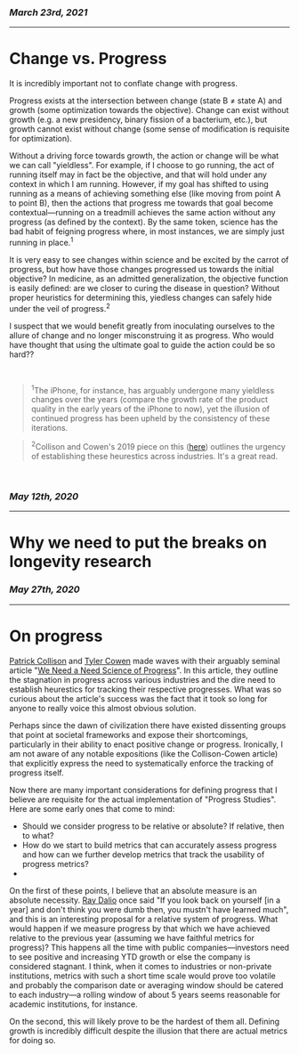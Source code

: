 ### *March 23rd, 2021*
---
# **Change vs. Progress**

It is incredibly important not to conflate change with progress. 

Progress exists at the intersection between change (state B ≠ state A) and growth (some optimization towards the objective). Change can exist without growth (e.g. a new presidency, binary fission of a bacterium, etc.), but growth cannot exist without change (some sense of modification is requisite for optimization).

Without a driving force towards growth, the action or change will be what we can call "yieldless". For example, if I choose to go running, the act of running itself may in fact be the objective, and that will hold under any context in which I am running. However, if my goal has shifted to using running as a means of achieving something else (like moving from point A to point B), then the actions that progress me towards that goal become contextual—running on a treadmill achieves the same action without any progress (as defined by the context). By the same token, science has the bad habit of feigning progress where, in most instances, we are simply just running in place.<sup>1</sup>

It is very easy to see changes within science and be excited by the carrot of progress, but how have those changes progressed us towards the initial objective? In medicine, as an admitted generalization, the objective function is easily defined: are we closer to curing the disease in question? Without proper heuristics for determining this, yiedless changes can safely hide under the veil of progress.<sup>2</sup>

I suspect that we would benefit greatly from inoculating ourselves to the allure of change and no longer misconstruing it as progress. Who would have thought that using the ultimate goal to guide the action could be so hard??

&nbsp; 
> <sup>1</sup>The iPhone, for instance, has arguably undergone many yieldless changes over the years (compare the growth rate of the product quality in the early years of the iPhone to now), yet the illusion of continued progress has been upheld by the consistency of these iterations.

> <sup>2</sup>Collison and Cowen's 2019 piece on this ([here](https://www.theatlantic.com/science/archive/2019/07/we-need-new-science-progress/594946/)) outlines the urgency of establishing these heurestics across industries. It's a great read.

&nbsp;


### *May 12th, 2020*
---
# **Why we need to put the breaks on longevity research**



### *May 27th, 2020*
---
# **On progress**

[Patrick Collison](https://patrickcollison.com/) and [Tyler Cowen](https://en.wikipedia.org/wiki/Tyler_Cowen) made waves with their arguably seminal article "[We Need a Need Science of Progress](https://www.theatlantic.com/science/archive/2019/07/we-need-new-science-progress/594946/)". In this article, they outline the stagnation in progress across various industries and the dire need to establish heurestics for tracking their respective progresses. What was so curious about the article's success was the fact that it took so long for anyone to really voice this almost obvious solution.

Perhaps since the dawn of civilization there have existed dissenting groups that point at societal frameworks and expose their shortcomings, particularly in their ability to enact positive change or progress. Ironically, I am not aware of any notable expositions (like the Collison-Cowen article) that explicitly express the need to systematically enforce the tracking of progress itself. 

Now there are many important considerations for defining progress that I believe are requisite for the actual implementation of "Progress Studies". Here are some early ones that come to mind:

- Should we consider progress to be relative or absolute? If relative, then to what?
- How do we start to build metrics that can accurately assess progress and how can we further develop metrics that track the usability of progress metrics?
- 

On the first of these points, I believe that an absolute measure is an absolute necessity. [Ray Dalio](https://en.wikipedia.org/wiki/Ray_Dalio) once said "If you look back on yourself [in a year] and don't think you were dumb then, you mustn't have learned much", and this is an interesting proposal for a relative system of progress. What would happen if we measure progress by that which we have achieved relative to the previous year (assuming we have faithful metrics for progress)? This happens all the time with public companies—investors need to see positive and increasing YTD growth or else the company is considered stagnant. I think, when it comes to industries or non-private institutions, metrics with such a short time scale would prove too volatile and probably the comparison date or averaging window should be catered to each industry—a rolling window of about 5 years seems reasonable for academic institutions, for instance.

On the second, this will likely prove to be the hardest of them all. Defining growth is incredibly difficult despite the illusion that there are actual metrics for doing so.



&nbsp;
